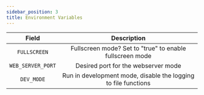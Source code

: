 ```yaml
---
sidebar_position: 3
title: Environment Variables
---
```


| Field | Description |
|:----:|:-----------:|
| `FULLSCREEN` | Fullscreen mode? Set to "true" to enable fullscreen mode |
| `WEB_SERVER_PORT` | Desired port for the webserver mode |
| `DEV_MODE` | Run in development mode, disable the logging to file functions |